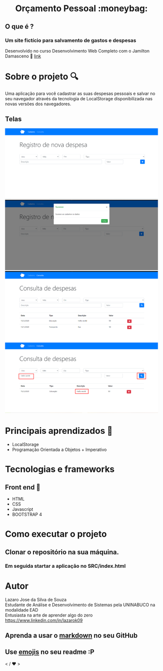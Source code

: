 
<h1 align=center>Orçamento Pessoal :moneybag:</h1>


<h2> O que é ? <h3> Um site fictício para salvamento de gastos e despesas</h2>

<span align=center>Desenvolvido no curso Desenvolvimento Web Completo com o Jamilton Damasceno :ghost:</span> [link](https://docs.pipz.com/central-de-ajuda/learning-center/guia-basico-de-markdown#open)



# Sobre o projeto :mag:
Uma aplicação para você cadastrar as suas despesas pessoais e salvar no seu navegador através da tecnologia de LocalStorage disponibilizada nas novas versões dos navegadores.
  

## Telas 
<p align="center">
    <img alt="imagem das telas" title="tela1" src="src/assets/tela1.png">
    <img alt="imagem das telas" title="tela2" src="src/assets/tela2.png">
    <img alt="imagem das telas" title="tela3" src="src/assets/tela3.png"">
    <img alt="imagem das telas" title="tela4" src="src/assets/tela4.png"">
</p>
                                                                    
# Principais aprendizados :bow:
* LocalStorage
* Programação Orientada a Objetos + Imperativo

# Tecnologias e frameworks
## Front end :memo:
- HTML
- CSS
- Javascript
- BOOTSTRAP 4

# Como executar o projeto
## Clonar o repositório na sua máquina. 
### Em seguida startar a aplicação no SRC/index.html 
# Autor
Lazaro Jose da Silva de Souza <br>
Estudante de Análise e Desenvolvimento de Sistemas pela UNINABUCO na modalidade EAD<br>
Entusiasta na arte de aprender algo do zero<br>
https://www.linkedin.com/in/lazarok09
## Aprenda a usar o [markdown](https://docs.pipz.com/central-de-ajuda/learning-center/guia-basico-de-markdown#open) no seu GitHub
## Use [emojis](https://github.com/ikatyang/emoji-cheat-sheet) no seu readme :P

< / :heart: >


